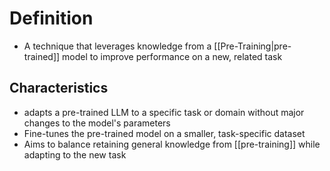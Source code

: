 # Definition

- A technique that leverages knowledge from a [[Pre-Training|pre-trained]] model to improve performance on a new, related task

## Characteristics

- adapts a pre-trained LLM to a specific task or domain without major changes to the model's parameters
- Fine-tunes the pre-trained model on a smaller, task-specific dataset
- Aims to balance retaining general knowledge from [[pre-training]] while adapting to the new task
